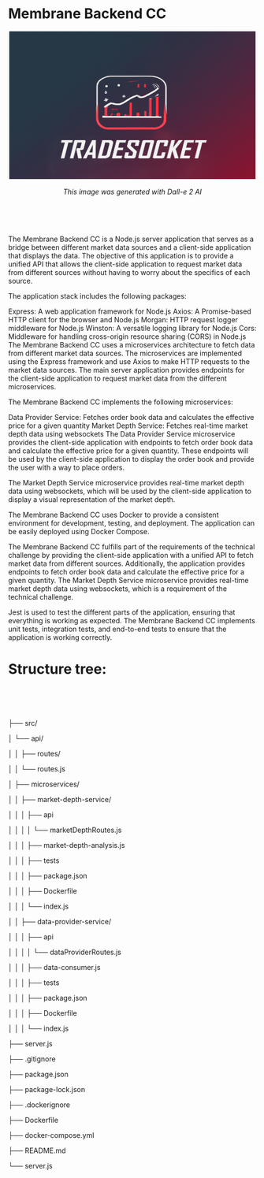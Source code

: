 # Membrane Backend CC

<p align="center">
  
  <img src="Tradesocket.png" width="500" height="300">
  
</p>
<p align="center"><i>This image was generated with Dall-e 2 AI</i></p>

<br>
<br>
<br>
          


The Membrane Backend CC is a Node.js server application that serves as a bridge between different market data sources and a client-side application that displays the data. The objective of this application is to provide a unified API that allows the client-side application to request market data from different sources without having to worry about the specifics of each source.

The application stack includes the following packages:

Express: A web application framework for Node.js
Axios: A Promise-based HTTP client for the browser and Node.js
Morgan: HTTP request logger middleware for Node.js
Winston: A versatile logging library for Node.js
Cors: Middleware for handling cross-origin resource sharing (CORS) in Node.js
The Membrane Backend CC uses a microservices architecture to fetch data from different market data sources. The microservices are implemented using the Express framework and use Axios to make HTTP requests to the market data sources. The main server application provides endpoints for the client-side application to request market data from the different microservices.

The Membrane Backend CC implements the following microservices:

Data Provider Service: Fetches order book data and calculates the effective price for a given quantity
Market Depth Service: Fetches real-time market depth data using websockets
The Data Provider Service microservice provides the client-side application with endpoints to fetch order book data and calculate the effective price for a given quantity. These endpoints will be used by the client-side application to display the order book and provide the user with a way to place orders.

The Market Depth Service microservice provides real-time market depth data using websockets, which will be used by the client-side application to display a visual representation of the market depth.

The Membrane Backend CC uses Docker to provide a consistent environment for development, testing, and deployment. The application can be easily deployed using Docker Compose.

The Membrane Backend CC fulfills part of the requirements of the technical challenge by providing the client-side application with a unified API to fetch market data from different sources. Additionally, the application provides endpoints to fetch order book data and calculate the effective price for a given quantity. The Market Depth Service microservice provides real-time market depth data using websockets, which is a requirement of the technical challenge.

Jest is used to test the different parts of the application, ensuring that everything is working as expected. The Membrane Backend CC implements unit tests, integration tests, and end-to-end tests to ensure that the application is working correctly.


# Structure tree:

<br>
<br>
<br>

├── src/

│   └── api/

│   │    ├── routes/

│   │       └── routes.js

│   ├── microservices/

│   │   ├── market-depth-service/

│   │   │   ├── api

│   │   │   │    └── marketDepthRoutes.js

│   │   │   ├── market-depth-analysis.js

│   │   │   ├── tests

│   │   │   ├── package.json

│   │   │   ├── Dockerfile

│   │   │   └── index.js

│   │   ├── data-provider-service/

│   │   │    ├── api

│   │   │    │    └── dataProviderRoutes.js

│   │   │    ├── data-consumer.js

│   │   │    ├── tests

│   │   │    ├── package.json

│   │   │    ├── Dockerfile

│   │   │    └── index.js

├── server.js

├── .gitignore

├── package.json

├── package-lock.json

├── .dockerignore

├── Dockerfile

├── docker-compose.yml

├── README.md

└── server.js
